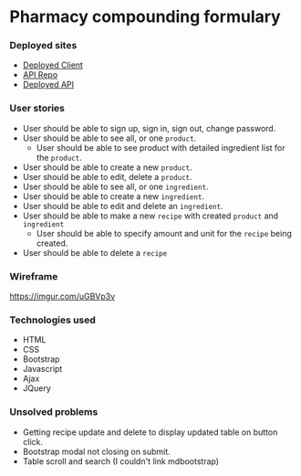 # Pharmacy compounding formulary



### Deployed sites
* [Deployed Client](https://wyang19a.github.io/pharmacy-client/)
* [API Repo](https://github.com/wyang19a/pharmacy-api)
* [Deployed API](https://safe-brushlands-23264.herokuapp.com/)

### User stories
- User should be able to sign up, sign in, sign out, change password.
- User should be able to see all, or one `product`.
  - User should be able to see product with detailed ingredient list for the `product`.
- User should be able to create a new `product`.
- User should be able to edit, delete a `product`.
- User should be able to see all, or one `ingredient`.
- User should be able to create a new `ingredient`.
- User should be able to edit and delete an `ingredient`.
- User should be able to make a new `recipe` with created `product` and `ingredient`
  - User should be able to specify amount and unit for the `recipe` being created.
- User should be able to delete a `recipe`


### Wireframe
https://imgur.com/uGBVp3v

### Technologies used
- HTML
- CSS
- Bootstrap
- Javascript
- Ajax
- JQuery

### Unsolved problems
- Getting recipe update and delete to display updated table on button click.
- Bootstrap modal not closing on submit.
- Table scroll and search (I couldn't link mdbootstrap)
